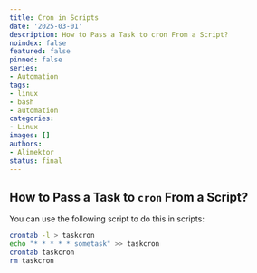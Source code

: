 ```yaml
---
title: Cron in Scripts
date: '2025-03-01'
description: How to Pass a Task to cron From a Script?
noindex: false
featured: false
pinned: false
series:
- Automation
tags:
- linux
- bash
- automation
categories:
- Linux
images: []
authors:
- Alimektor
status: final
---
```



## How to Pass a Task to `cron` From a Script? ##

You can use the following script to do this in scripts:

```bash
crontab -l > taskcron
echo "* * * * * sometask" >> taskcron
crontab taskcron
rm taskcron
```
